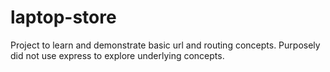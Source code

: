 # laptop-store

Project to learn and demonstrate basic url and routing concepts. Purposely did not use express to explore underlying concepts.
